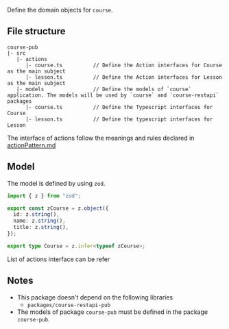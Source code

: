 Define the domain objects for `course`.

## File structure

```
course-pub
|- src
   |- actions
      |- course.ts          // Define the Action interfaces for Course as the main subject
      |- lesson.ts          // Define the Action interfaces for Lesson as the main subject
   |- models                // Define the models of `course` application. The models will be used by `course` and `course-restapi` packages
      |- course.ts          // Define the Typescript interfaces for Course
      |- lesson.ts          // Define the typescript interfaces for Lesson
```

The interface of actions follow the meanings and rules declared in [actionPattern.md](../actionPattern.md)

## Model
The model is defined by using `zod`.

```typescript
import { z } from "zod";

export const zCourse = z.object({
  id: z.string(),
  name: z.string(),
  title: z.string(),
});

export type Course = z.infer<typeof zCourse>;
```

List of actions interface can be refer

## Notes
- This package doesn't depend on the following libraries
    - `packages/course-restapi-pub`
- The models of package `course-pub` must be defined in the package `course-pub`.